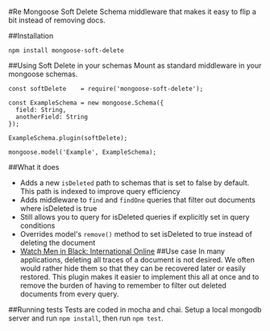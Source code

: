 #Re Mongoose Soft Delete
Schema middleware that makes it easy to flip a bit instead of removing docs.

##Installation
```
npm install mongoose-soft-delete
```

##Using Soft Delete in your schemas
Mount as standard middleware in your mongoose schemas.
```
const softDelete    = require('mongoose-soft-delete');

const ExampleSchema = new mongoose.Schema({
  field: String,
  anotherField: String
});

ExampleSchema.plugin(softDelete);

mongoose.model('Example', ExampleSchema);
```

##What it does
- Adds a new `isDeleted` path to schemas that is set to false by default. This path is indexed to improve query efficiency
- Adds middleware to `find` and `findOne` queries that filter out documents where isDeleted is true
- Still allows you to query for isDeleted queries if explicitly set in query conditions
- Overrides model's `remove()` method to set isDeleted to true instead of deleting the document
- [Watch Men in Black: International Online](https://www.imdb.com/list/ls042825995/)
##Use case
In many applications, deleting all traces of a document is not desired. We often would rather hide them so that they can be recovered later or easily restored. This plugin makes it easier to implement this all at once and to remove the burden of having to remember to filter out deleted documents from every query.

##Running tests
Tests are coded in mocha and chai. Setup a local mongodb server and run `npm install`, then run `npm test`.
